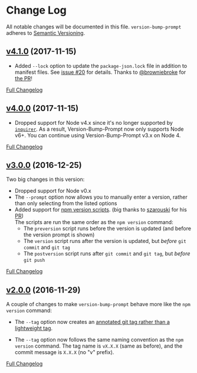 # Change Log
All notable changes will be documented in this file.
`version-bump-prompt` adheres to [Semantic Versioning](http://semver.org/).

## [v4.1.0](https://github.com/BigstickCarpet/version-bump-prompt/tree/v4.1.0) (2017-11-15)

- Added `--lock` option to update the `package-json.lock` file in addition to manifest files.  See [issue #20](https://github.com/BigstickCarpet/version-bump-prompt/issues/20) for details.  Thanks to [@browniebroke](https://github.com/browniebroke) for [the PR](https://github.com/BigstickCarpet/version-bump-prompt/pull/23/files)!

[Full Changelog](https://github.com/BigstickCarpet/version-bump-prompt/compare/v4.0.0...v4.1.0)


## [v4.0.0](https://github.com/BigstickCarpet/version-bump-prompt/tree/v4.0.0) (2017-11-15)

- Dropped support for Node v4.x since it's no longer supported by [`inquirer`](https://www.npmjs.com/package/inquirer). As a result, Version-Bump-Prompt now only supports Node v6+.  You can continue using Version-Bump-Prompt v3.x on Node 4.

[Full Changelog](https://github.com/BigstickCarpet/version-bump-prompt/compare/v3.0.0...v4.0.0)


## [v3.0.0](https://github.com/BigstickCarpet/version-bump-prompt/tree/v3.0.0) (2016-12-25)

Two big changes in this version:

- Dropped support for Node v0.x
- The `--prompt` option now allows you to manually enter a version, rather than only selecting from the listed options
- Added support for [npm version scripts](https://docs.npmjs.com/cli/version). (big thanks to [szarouski](https://github.com/szarouski) for his [PR](https://github.com/BigstickCarpet/version-bump-prompt/pull/17))<br> The scripts are run the same order as the `npm version` command:
  - The `preversion` script runs before the version is updated (and before the version prompt is shown)
  - The `version` script runs after the version is updated, but _before_ `git commit` and `git tag`
  - The `postversion` script runs after `git commit` and `git tag`, but _before_ `git push`

[Full Changelog](https://github.com/BigstickCarpet/version-bump-prompt/compare/v2.0.0...v3.0.0)


## [v2.0.0](https://github.com/BigstickCarpet/version-bump-prompt/tree/v2.0.0) (2016-11-29)

A couple of changes to make `version-bump-prompt` behave more like the `npm version` command:

- The `--tag` option now creates an [annotated git tag rather than a lightweight tag](https://git-scm.com/book/en/v2/Git-Basics-Tagging#Creating-Tags).

- The `--tag` option now follows the same naming convention as the `npm version` command. The tag name is `vX.X.X` (same as before), and the commit message is `X.X.X` (no "v" prefix).

[Full Changelog](https://github.com/BigstickCarpet/version-bump-prompt/compare/v1.7.2...v2.0.0)
